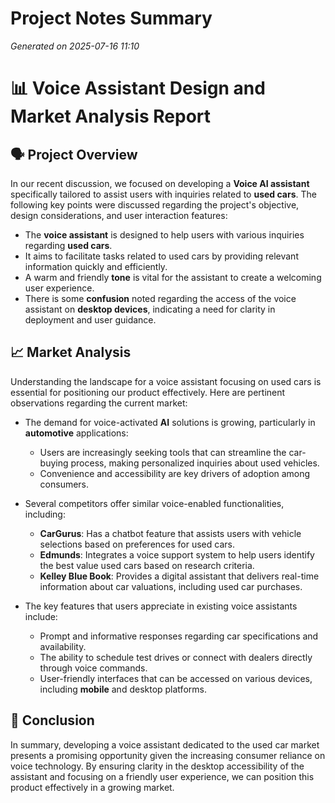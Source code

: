 # Project Notes Summary

*Generated on 2025-07-16 11:10*

# 📊 **Voice Assistant Design and Market Analysis Report**

## 🗣️ **Project Overview**

In our recent discussion, we focused on developing a **Voice AI assistant** specifically tailored to assist users with inquiries related to **used cars**. The following key points were discussed regarding the project's objective, design considerations, and user interaction features:

- The **voice assistant** is designed to help users with various inquiries regarding **used cars**.
- It aims to facilitate tasks related to used cars by providing relevant information quickly and efficiently.
- A warm and friendly **tone** is vital for the assistant to create a welcoming user experience.
- There is some **confusion** noted regarding the access of the voice assistant on **desktop devices**, indicating a need for clarity in deployment and user guidance.

## 📈 **Market Analysis**

Understanding the landscape for a voice assistant focusing on used cars is essential for positioning our product effectively. Here are pertinent observations regarding the current market:

- The demand for voice-activated **AI** solutions is growing, particularly in **automotive** applications:
  - Users are increasingly seeking tools that can streamline the car-buying process, making personalized inquiries about used vehicles.
  - Convenience and accessibility are key drivers of adoption among consumers.

- Several competitors offer similar voice-enabled functionalities, including:
  - **CarGurus**: Has a chatbot feature that assists users with vehicle selections based on preferences for used cars.
  - **Edmunds**: Integrates a voice support system to help users identify the best value used cars based on research criteria.
  - **Kelley Blue Book**: Provides a digital assistant that delivers real-time information about car valuations, including used car purchases.

- The key features that users appreciate in existing voice assistants include:
  - Prompt and informative responses regarding car specifications and availability.
  - The ability to schedule test drives or connect with dealers directly through voice commands.
  - User-friendly interfaces that can be accessed on various devices, including **mobile** and desktop platforms.

## 🚀 **Conclusion**

In summary, developing a voice assistant dedicated to the used car market presents a promising opportunity given the increasing consumer reliance on voice technology. By ensuring clarity in the desktop accessibility of the assistant and focusing on a friendly user experience, we can position this product effectively in a growing market.

